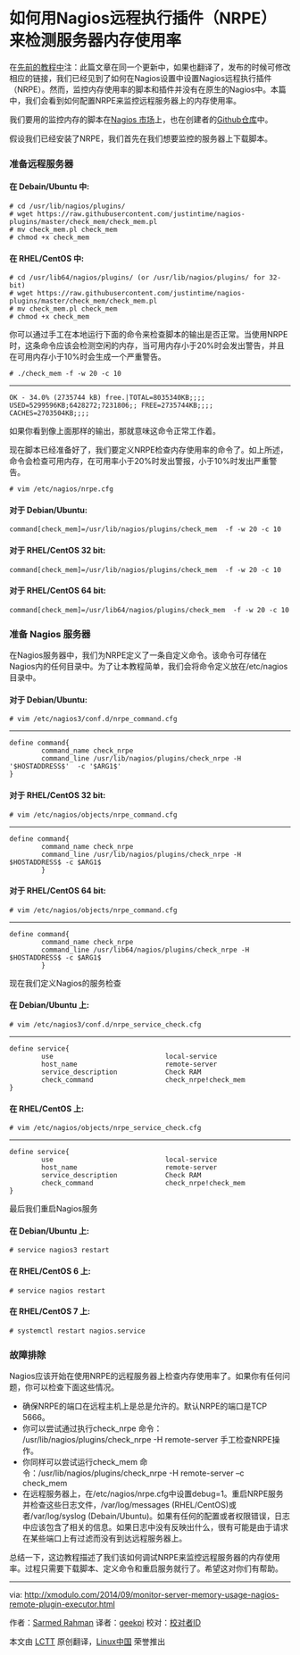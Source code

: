如何用Nagios远程执行插件（NRPE）来检测服务器内存使用率
================================================================================
在[先前的教程中][1]注：此篇文章在同一个更新中，如果也翻译了，发布的时候可修改相应的链接，我们已经见到了如何在Nagios设置中设置Nagios远程执行插件（NRPE）。然而，监控内存使用率的脚本和插件并没有在原生的Nagios中。本篇中，我们会看到如何配置NRPE来监控远程服务器上的内存使用率。

我们要用的监控内存的脚本在[Nagios 市场][2]上，也在创建者的[Github仓库][3]中。

假设我们已经安装了NRPE，我们首先在我们想要监控的服务器上下载脚本。

### 准备远程服务器 ###

#### 在 Debain/Ubuntu 中: ####

    # cd /usr/lib/nagios/plugins/
    # wget https://raw.githubusercontent.com/justintime/nagios-plugins/master/check_mem/check_mem.pl
    # mv check_mem.pl check_mem
    # chmod +x check_mem 

#### 在 RHEL/CentOS 中: ####

    # cd /usr/lib64/nagios/plugins/ (or /usr/lib/nagios/plugins/ for 32-bit)
    # wget https://raw.githubusercontent.com/justintime/nagios-plugins/master/check_mem/check_mem.pl
    # mv check_mem.pl check_mem
    # chmod +x check_mem

你可以通过手工在本地运行下面的命令来检查脚本的输出是否正常。当使用NRPE时，这条命令应该会检测空闲的内存，当可用内存小于20%时会发出警告，并且在可用内存小于10%时会生成一个严重警告。

    # ./check_mem -f -w 20 -c 10 

----------

    OK - 34.0% (2735744 kB) free.|TOTAL=8035340KB;;;; USED=5299596KB;6428272;7231806;; FREE=2735744KB;;;; CACHES=2703504KB;;;;

如果你看到像上面那样的输出，那就意味这命令正常工作着。

现在脚本已经准备好了，我们要定义NRPE检查内存使用率的命令了。如上所述，命令会检查可用内存，在可用率小于20%时发出警报，小于10%时发出严重警告。

    # vim /etc/nagios/nrpe.cfg 
 
#### 对于 Debian/Ubuntu: ####

    command[check_mem]=/usr/lib/nagios/plugins/check_mem  -f -w 20 -c 10

#### 对于 RHEL/CentOS 32 bit: ####

    command[check_mem]=/usr/lib/nagios/plugins/check_mem  -f -w 20 -c 10

#### 对于 RHEL/CentOS 64 bit: ####

    command[check_mem]=/usr/lib64/nagios/plugins/check_mem  -f -w 20 -c 10

### 准备 Nagios 服务器 ###

在Nagios服务器中，我们为NRPE定义了一条自定义命令。该命令可存储在Nagios内的任何目录中。为了让本教程简单，我们会将命令定义放在/etc/nagios目录中。

#### 对于 Debian/Ubuntu: ####

    # vim /etc/nagios3/conf.d/nrpe_command.cfg 

----------

    define command{
            command_name check_nrpe
            command_line /usr/lib/nagios/plugins/check_nrpe -H '$HOSTADDRESS$'  -c '$ARG1$'
    }

#### 对于 RHEL/CentOS 32 bit: ####

    # vim /etc/nagios/objects/nrpe_command.cfg 

----------

    define command{
            command_name check_nrpe
            command_line /usr/lib/nagios/plugins/check_nrpe -H $HOSTADDRESS$ -c $ARG1$
            }

#### 对于 RHEL/CentOS 64 bit: ####

    # vim /etc/nagios/objects/nrpe_command.cfg 

----------

    define command{
            command_name check_nrpe
            command_line /usr/lib64/nagios/plugins/check_nrpe -H $HOSTADDRESS$ -c $ARG1$
            }

现在我们定义Nagios的服务检查

#### 在 Debian/Ubuntu 上: ####

    # vim /etc/nagios3/conf.d/nrpe_service_check.cfg 

----------

    define service{
            use                            local-service
            host_name                      remote-server
            service_description            Check RAM
            check_command                  check_nrpe!check_mem
    }

#### 在 RHEL/CentOS 上: ####

    # vim /etc/nagios/objects/nrpe_service_check.cfg 

----------

    define service{
            use                            local-service
            host_name                      remote-server
            service_description            Check RAM
            check_command                  check_nrpe!check_mem
    }

最后我们重启Nagios服务

#### 在 Debian/Ubuntu 上: ####

    # service nagios3 restart 

#### 在 RHEL/CentOS 6 上: ####

    # service nagios restart 

#### 在 RHEL/CentOS 7 上: ####

    # systemctl restart nagios.service 

### 故障排除 ###

Nagios应该开始在使用NRPE的远程服务器上检查内存使用率了。如果你有任何问题，你可以检查下面这些情况。


- 确保NRPE的端口在远程主机上是总是允许的。默认NRPE的端口是TCP 5666。
- 你可以尝试通过执行check_nrpe 命令： /usr/lib/nagios/plugins/check_nrpe -H remote-server 手工检查NRPE操作。
- 你同样可以尝试运行check_mem 命令：/usr/lib/nagios/plugins/check_nrpe -H remote-server –c check_mem
- 在远程服务器上，在/etc/nagios/nrpe.cfg中设置debug=1。重启NRPE服务并检查这些日志文件，/var/log/messages (RHEL/CentOS)或者/var/log/syslog (Debain/Ubuntu)。如果有任何的配置或者权限错误，日志中应该包含了相关的信息。如果日志中没有反映出什么，很有可能是由于请求在某些端口上有过滤而没有到达远程服务器上。

总结一下，这边教程描述了我们该如何调试NRPE来监控远程服务器的内存使用率。过程只需要下载脚本、定义命令和重启服务就行了。希望这对你们有帮助。

--------------------------------------------------------------------------------

via: http://xmodulo.com/2014/09/monitor-server-memory-usage-nagios-remote-plugin-executor.html

作者：[Sarmed Rahman][a]
译者：[geekpi](https://github.com/geekpi)
校对：[校对者ID](https://github.com/校对者ID)

本文由 [LCTT](https://github.com/LCTT/TranslateProject) 原创翻译，[Linux中国](http://linux.cn/) 荣誉推出

[a]:http://xmodulo.com/author/sarmed
[1]:http://xmodulo.com/2014/03/nagios-remote-plugin-executor-nrpe-linux.html
[2]:http://exchange.nagios.org/directory/Plugins/Operating-Systems/Solaris/check_mem-2Epl/details
[3]:https://github.com/justintime/nagios-plugins/blob/master/check_mem/check_mem.pl